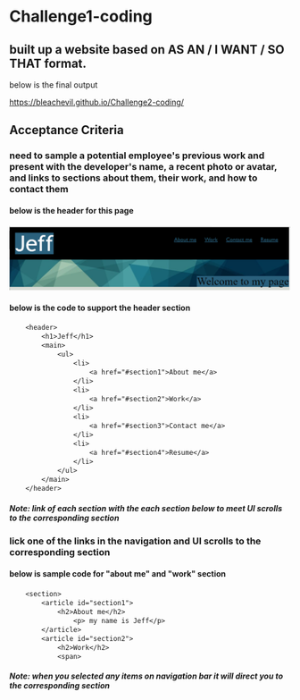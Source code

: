 # Challenge1-coding
## built up a website based on AS AN / I WANT / SO THAT format.
below is the final output

https://bleachevil.github.io/Challenge2-coding/

## Acceptance Criteria
### need to sample a potential employee's previous work and present with the developer's name, a recent photo or avatar, and links to sections about them, their work, and how to contact them

#### below is the header for this page
![](https://github.com/bleachevil/Challenge2-coding/blob/main/pics/1.png?raw=true)
#### below is the code to support the header section
```
    <header>  
        <h1>Jeff</h1>    
        <main>
            <ul>
                <li> 
                    <a href="#section1">About me</a>
                </li>
                <li> 
                    <a href="#section2">Work</a>
                </li>
                <li> 
                    <a href="#section3">Contact me</a>
                </li>
                <li> 
                    <a href="#section4">Resume</a>
                </li>
            </ul>
        </main>
    </header>
```
##### *Note: link of each section with the each section below to meet UI scrolls to the corresponding section*

### lick one of the links in the navigation and UI scrolls to the corresponding section

#### below is sample code for "about me" and "work" section
```
    <section>
        <article id="section1">
            <h2>About me</h2>
                <p> my name is Jeff</p>
        </article>
        <article id="section2">
            <h2>Work</h2>
            <span>
```
##### *Note: when you selected any items on navigation bar it will direct you to the corresponding section*



